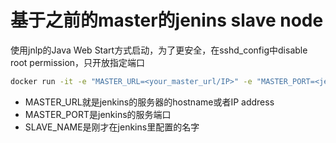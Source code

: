 # 基于之前的master的jenins slave node

使用jnlp的Java Web Start方式启动，为了更安全，在sshd_config中disable root permission，只开放指定端口

```bash
docker run -it -e "MASTER_URL=<your_master_url/IP>" -e "MASTER_PORT=<jenkins_service_port>" -e "SLAVE_NAME=<your_slave_name>" slave
```

- MASTER_URL就是jenkins的服务器的hostname或者IP address
- MASTER_PORT是jenkins的服务端口
- SLAVE_NAME是刚才在jenkins里配置的名字
